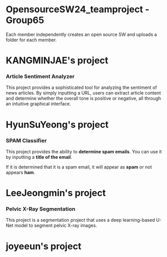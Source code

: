 # OpensourceSW24_teamproject - Group65
Each member independently creates an open source SW and uploads a folder for each member.

# KANGMINJAE's project
### Article Sentiment Analyzer
This project provides a sophisticated tool for analyzing the sentiment of news articles. By simply inputting a URL, users can extract article content and determine whether the overall tone is positive or negative, all through an intuitive graphical interface.

# HyunSuYeong's project
### SPAM Classifier
This project provides the ability to **determine spam emails**.  You can use it by inputting a **title of the email**. 

If it is determined that it is a spam email, it will appear as **spam** or not appears **ham**.

# LeeJeongmin's project
### Pelvic X-Ray Segmentation
This project is a segmentation project that uses a deep learning-based U-Net model to segment pelvic X-ray images.

# joyeeun's project



